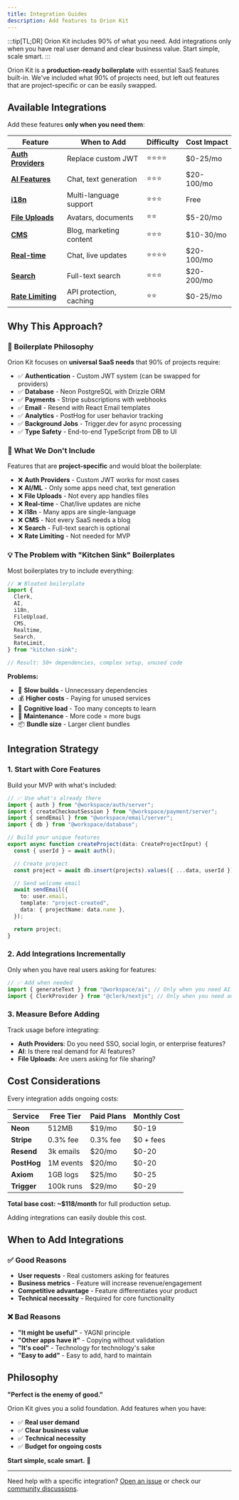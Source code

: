 ```yaml
---
title: Integration Guides
description: Add features to Orion Kit
---
```


:::tip[TL;DR]
Orion Kit includes 90% of what you need. Add integrations only when you have real user demand and clear business value. Start simple, scale smart.
:::

Orion Kit is a **production-ready boilerplate** with essential SaaS features built-in. We've included what 90% of projects need, but left out features that are project-specific or can be easily swapped.

## Available Integrations

Add these features **only when you need them**:

| Feature                                                    | When to Add             | Difficulty | Cost Impact |
| ---------------------------------------------------------- | ----------------------- | ---------- | ----------- |
| **[Auth Providers](/reference/integrations/auth)**         | Replace custom JWT      | ⭐⭐⭐⭐   | $0-25/mo    |
| **[AI Features](/reference/integrations/ai)**              | Chat, text generation   | ⭐⭐⭐     | $20-100/mo  |
| **[i18n](/reference/integrations/i18n)**                   | Multi-language support  | ⭐⭐⭐     | Free        |
| **[File Uploads](/reference/integrations/file-uploads)**   | Avatars, documents      | ⭐⭐       | $5-20/mo    |
| **[CMS](/reference/integrations/cms)**                     | Blog, marketing content | ⭐⭐⭐     | $10-30/mo   |
| **[Real-time](/reference/integrations/realtime)**          | Chat, live updates      | ⭐⭐⭐⭐   | $20-100/mo  |
| **[Search](/reference/integrations/search)**               | Full-text search        | ⭐⭐⭐     | $20-200/mo  |
| **[Rate Limiting](/reference/integrations/rate-limiting)** | API protection, caching | ⭐⭐       | $0-25/mo    |

## Why This Approach?

### 🎯 **Boilerplate Philosophy**

Orion Kit focuses on **universal SaaS needs** that 90% of projects require:

- ✅ **Authentication** - Custom JWT system (can be swapped for providers)
- ✅ **Database** - Neon PostgreSQL with Drizzle ORM
- ✅ **Payments** - Stripe subscriptions with webhooks
- ✅ **Email** - Resend with React Email templates
- ✅ **Analytics** - PostHog for user behavior tracking
- ✅ **Background Jobs** - Trigger.dev for async processing
- ✅ **Type Safety** - End-to-end TypeScript from DB to UI

### 🚫 **What We Don't Include**

Features that are **project-specific** and would bloat the boilerplate:

- ❌ **Auth Providers** - Custom JWT works for most cases
- ❌ **AI/ML** - Only some apps need chat, text generation
- ❌ **File Uploads** - Not every app handles files
- ❌ **Real-time** - Chat/live updates are niche
- ❌ **i18n** - Many apps are single-language
- ❌ **CMS** - Not every SaaS needs a blog
- ❌ **Search** - Full-text search is optional
- ❌ **Rate Limiting** - Not needed for MVP

### 💡 **The Problem with "Kitchen Sink" Boilerplates**

Most boilerplates try to include everything:

```typescript
// ❌ Bloated boilerplate
import {
  Clerk,
  AI,
  i18n,
  FileUpload,
  CMS,
  Realtime,
  Search,
  RateLimit,
} from "kitchen-sink";

// Result: 50+ dependencies, complex setup, unused code
```

**Problems:**

- 🐌 **Slow builds** - Unnecessary dependencies
- 💰 **Higher costs** - Paying for unused services
- 🧠 **Cognitive load** - Too many concepts to learn
- 🔧 **Maintenance** - More code = more bugs
- 📦 **Bundle size** - Larger client bundles

## Integration Strategy

### 1. **Start with Core Features**

Build your MVP with what's included:

```typescript
// ✅ Use what's already there
import { auth } from "@workspace/auth/server";
import { createCheckoutSession } from "@workspace/payment/server";
import { sendEmail } from "@workspace/email/server";
import { db } from "@workspace/database";

// Build your unique features
export async function createProject(data: CreateProjectInput) {
  const { userId } = await auth();

  // Create project
  const project = await db.insert(projects).values({ ...data, userId });

  // Send welcome email
  await sendEmail({
    to: user.email,
    template: "project-created",
    data: { projectName: data.name },
  });

  return project;
}
```

### 2. **Add Integrations Incrementally**

Only when you have real users asking for features:

```typescript
// ✅ Add when needed
import { generateText } from "@workspace/ai"; // Only when you need AI
import { ClerkProvider } from "@clerk/nextjs"; // Only when you need auth providers
```

### 3. **Measure Before Adding**

Track usage before integrating:

- **Auth Providers**: Do you need SSO, social login, or enterprise features?
- **AI**: Is there real demand for AI features?
- **File Uploads**: Are users asking for file sharing?

## Cost Considerations

Every integration adds ongoing costs:

| Service     | Free Tier | Paid Plans | Monthly Cost |
| ----------- | --------- | ---------- | ------------ |
| **Neon**    | 512MB     | $19/mo     | $0-19        |
| **Stripe**  | 0.3% fee  | 0.3% fee   | $0 + fees    |
| **Resend**  | 3k emails | $20/mo     | $0-20        |
| **PostHog** | 1M events | $20/mo     | $0-20        |
| **Axiom**   | 1GB logs  | $25/mo     | $0-25        |
| **Trigger** | 100k runs | $29/mo     | $0-29        |

**Total base cost: ~$118/month** for full production setup.

Adding integrations can easily double this cost.

## When to Add Integrations

### ✅ **Good Reasons**

- **User requests** - Real customers asking for features
- **Business metrics** - Feature will increase revenue/engagement
- **Competitive advantage** - Feature differentiates your product
- **Technical necessity** - Required for core functionality

### ❌ **Bad Reasons**

- **"It might be useful"** - YAGNI principle
- **"Other apps have it"** - Copying without validation
- **"It's cool"** - Technology for technology's sake
- **"Easy to add"** - Easy to add, hard to maintain

## Philosophy

**"Perfect is the enemy of good."**

Orion Kit gives you a solid foundation. Add features when you have:

- ✅ **Real user demand**
- ✅ **Clear business value**
- ✅ **Technical necessity**
- ✅ **Budget for ongoing costs**

**Start simple, scale smart.** 🚀

---

Need help with a specific integration? [Open an issue](https://github.com/Mumma6/orion-kit/issues) or check our [community discussions](https://github.com/Mumma6/orion-kit/discussions).
